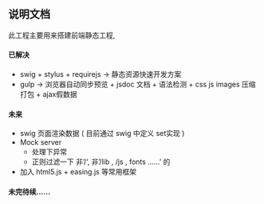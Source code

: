 ## 说明文档

此工程主要用来搭建前端静态工程,   


#### 已解决
- swig + stylus + requirejs -> 静态资源快速开发方案
- gulp -> 浏览器自动同步预览 + jsdoc 文档 + 语法检测 + css js images 压缩打包 + ajax假数据


#### 未来
- swig 页面渲染数据 ( 目前通过 swig 中定义 set实现 )
- Mock server
	- 处理下异常
	- 正则过滤一下 非’/‘, 非’/lib , /js , fonts ……’ 的
- 加入 html5.js + easing.js 等常用框架


#### 未完待续......

